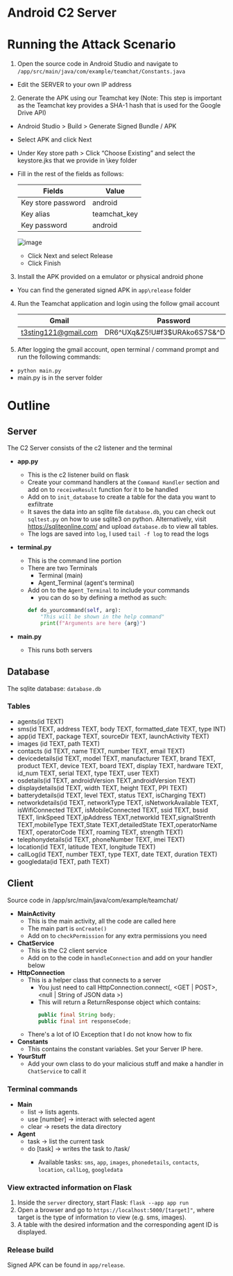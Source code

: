 # Android C2 Server

# Running the Attack Scenario
1. Open the source code in Android Studio and navigate to `/app/src/main/java/com/example/teamchat/Constants.java`
  - Edit the SERVER to your own IP address
2. Generate the APK using our Teamchat key (Note: This step is important as the Teamchat key provides a SHA-1 hash that is used for the Google Drive API)
  - Android Studio > Build > Generate Signed Bundle / APK
  - Select APK and click Next
  - Under Key store path > Click “Choose Existing” and select the keystore.jks that we provide in \key folder
  - Fill in the rest of the fields as follows:

    | Fields              | Value     |
    |--------------       |-----------|
    | Key store password  | android      |
    | Key alias           | teamchat_key  |
    | Key password        | android  |

    ![image](https://user-images.githubusercontent.com/37981072/219643179-81fecd4c-62c6-4365-b647-a31ad96d8864.png)
    - Click Next and select Release
    - Click Finish
3. Install the APK provided on a emulator or physical android phone
  - You can find the generated signed APK in `app\release` folder
4. Run the Teamchat application and login using the follow gmail account

    | Gmail              | Password     |
    |--------------       |-----------|
    | t3sting121@gmail.com  | DR6^UXq&Z5!U#f3$URAko6S7S&^D5K6p      |
5. After logging the gmail account, open terminal / command prompt and run the following commands:
  - `python main.py`
  - main.py is in the server folder


# Outline
## Server
The C2 Server consists of the c2 listener and the terminal 
- **app.py** 
  - This is the c2 listener build on flask
  - Create your command handlers at the `Command Handler` section and add on to `receiveResult` function for it to be handled
  - Add on to `init_database` to create a table for the data you want to exfiltrate
  - It saves the data into an sqlite file `database.db`, you can check out `sqltest.py` on how to use sqlite3 on python. Alternatively, visit https://sqliteonline.com/ and upload `database.db` to view all tables.
  - The logs are saved into `log`, I used `tail -f log` to read the logs

- **terminal.py**
  - This is the command line portion
  - There are two Terminals
    - Terminal (main)
    - Agent_Terminal (agent's terminal)
  - Add on to the `Agent_Terminal` to include your commands
    - you can do so by defining a method as such:
    ```python
    def do_yourcommand(self, arg):
        "This will be shown in the help command"
        print(f"Arguments are here {arg}")
    ```
- **main.py**
  - This runs both servers

## Database
The sqlite database: `database.db`

### Tables
-  agents(id TEXT)
-  sms(id TEXT, address TEXT, body TEXT, formatted_date TEXT, type INT)
-  app(id TEXT, package TEXT, sourceDir TEXT, launchActivity TEXT)
-  images (id TEXT, path TEXT)
-  contacts (id TEXT, name TEXT, number TEXT, email TEXT)
-  devicedetails(id TEXT, model TEXT, manufacturer TEXT, brand TEXT, product TEXT, device TEXT, board TEXT, display TEXT, hardware TEXT, id_num TEXT, serial TEXT, type TEXT, user TEXT)
-  osdetails(id TEXT, androidVersion TEXT,androidVersion TEXT)
-  displaydetails(id TEXT, width TEXT, height TEXT, PPI TEXT)
-  batterydetails(id TEXT, level TEXT, status TEXT, isCharging TEXT)
-  networkdetails(id TEXT, networkType TEXT, isNetworkAvailable TEXT, isWifiConnected TEXT, isMobileConnected TEXT, ssid TEXT, bssid TEXT, linkSpeed TEXT,ipAddress TEXT,networkId TEXT,signalStrenth TEXT,mobileType TEXT,State TEXT,detailedState TEXT,operatorName TEXT, operatorCode TEXT, roaming TEXT, strength TEXT)
-  telephonydetails(id TEXT, phoneNumber TEXT, imei TEXT)
-  location(id TEXT, latitude TEXT, longitude TEXT)
-  callLog(id TEXT, number TEXT, type TEXT, date TEXT, duration TEXT)
-  googledata(id TEXT, path TEXT)

  
## Client
Source code in /app/src/main/java/com/example/teamchat/
- **MainActivity**
  - This is the main activity, all the code are called here
  - The main part is `onCreate()`
  - Add on to `checkPermission` for any extra permissions you need
- **ChatService**
  - This is the C2 client service
  - Add on to the code in `handleConnection` and add on your handler below
- **HttpConnection**
  - This is a helper class that connects to a server
    - You just need to call HttpConnection.connect(<Server>, <GET | POST>, <null | String of JSON data >)
    - This will return a ReturnResponse object which contains:
      ```java
      public final String body;
      public final int responseCode;
      ```
  - There's a lot of IO Exception that I do not know how to fix
- **Constants**
  - This contains the constant variables. Set your Server IP here.
- **YourStuff**
  - Add your own class to do your malicious stuff and make a handler in `ChatService` to call it


### Terminal commands

- **Main**
  - list -> lists agents.
  - use [number] -> interact with selected agent
  - clear -> resets the data directory 
- **Agent**
  - task -> list the current task
  - do [task] -> writes the task to /task/<id> 
    - Available tasks: `sms`, `app`, `images`, `phonedetails`, `contacts`, `location`, `callLog`, `googledata`

### View extracted information on Flask

1. Inside the `server` directory, start Flask: `flask --app app run`
2. Open a browser and go to `https://localhost:5000/[target]"`, where target is the type of information to view (e.g. sms, images).
3. A table with the desired information and the corresponding agent ID is displayed.

### Release build

Signed APK can be found in `app/release`.
